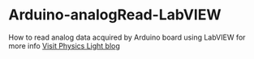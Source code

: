 Arduino-analogRead-LabVIEW
==========================

How to read analog data acquired by Arduino board using LabVIEW
for more info [Visit Physics Light blog](http://physicslight.wordpress.com/2014/12/04/arduino-analog-read-using-labview/) 
